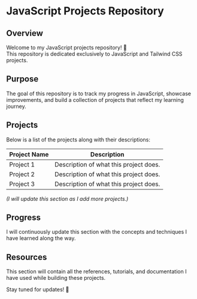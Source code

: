 # JavaScript Projects Repository  

## Overview  
Welcome to my JavaScript projects repository! 🚀  
This repository is dedicated exclusively to JavaScript and Tailwind CSS projects.  

## Purpose  
The goal of this repository is to track my progress in JavaScript, showcase improvements, and build a collection of projects that reflect my learning journey.  

## Projects  
Below is a list of the projects along with their descriptions:  

| Project Name | Description |
|-------------|------------|
| Project 1   | Description of what this project does. |
| Project 2   | Description of what this project does. |
| Project 3   | Description of what this project does. |

*(I will update this section as I add more projects.)*  

## Progress  
I will continuously update this section with the concepts and techniques I have learned along the way.  

## Resources  
This section will contain all the references, tutorials, and documentation I have used while building these projects.  

Stay tuned for updates! 🎯  
